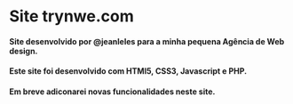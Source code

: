 # Site trynwe.com
#### Site desenvolvido por @jeanleles para a minha pequena Agência de Web design.
#### Este site foi desenvolvido com HTMl5, CSS3, Javascript e PHP.
#### Em breve adiconarei novas funcionalidades neste site. 
